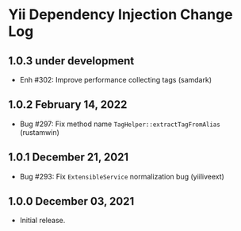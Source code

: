 # Yii Dependency Injection Change Log

## 1.0.3 under development

- Enh #302: Improve performance collecting tags (samdark)

## 1.0.2 February 14, 2022

- Bug #297: Fix method name `TagHelper::extractTagFromAlias` (rustamwin)

## 1.0.1 December 21, 2021

- Bug #293: Fix `ExtensibleService` normalization bug (yiiliveext)

## 1.0.0 December 03, 2021

- Initial release.
